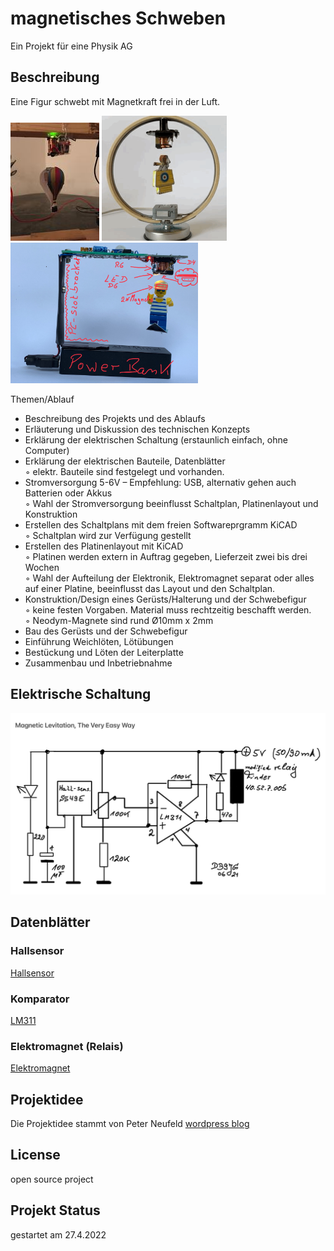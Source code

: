 # magnetisches Schweben
Ein Projekt für eine Physik AG 

## Beschreibung
Eine Figur schwebt mit Magnetkraft frei in der Luft.

<!-- <img src="/Pfad/zum/Bild.jpg" alt="Alt-Text" title="das ist der TItel" /> -->
<img src="ballon.jpg" alt="Beispiel 1" title="Ballon" />
<img src="snoopy.png" alt="Beispiel 2" title="snoopy" />
<img src="figur.png" alt="Beispiel 3" title="figur" width="300" />

Themen/Ablauf
- Beschreibung des Projekts und des Ablaufs
- Erläuterung und Diskussion des technischen Konzepts
- Erklärung der elektrischen Schaltung (erstaunlich einfach, ohne Computer)
- Erklärung der elektrischen Bauteile, Datenblätter<br>
        ◦ elektr. Bauteile sind festgelegt und vorhanden.
- Stromversorgung 5-6V – Empfehlung: USB, alternativ gehen auch Batterien oder Akkus<br>
        ◦ Wahl der Stromversorgung beeinflusst Schaltplan, Platinenlayout und Konstruktion  
- Erstellen des Schaltplans mit dem freien Softwareprgramm KiCAD<br>
        ◦ Schaltplan wird zur Verfügung gestellt
- Erstellen des Platinenlayout mit KiCAD<br>
        ◦ Platinen werden extern in Auftrag gegeben, Lieferzeit zwei bis drei Wochen<br>
        ◦ Wahl der Aufteilung der Elektronik, Elektromagnet separat oder alles auf einer Platine, beeinflusst das Layout und den Schaltplan.
- Konstruktion/Design eines Gerüsts/Halterung und der Schwebefigur<br>
        ◦ keine festen Vorgaben. Material muss rechtzeitig beschafft werden.<br>
        ◦ Neodym-Magnete sind rund Ø10mm x 2mm
- Bau des Gerüsts und der Schwebefigur<br>
- Einführung Weichlöten, Lötübungen<br>
- Bestückung und Löten der Leiterplatte<br>
- Zusammenbau und Inbetriebnahme<br>

## Elektrische Schaltung
<img src="schaltung.png" alt="Beispiel 4" title="schaltung" />

## Datenblätter

### Hallsensor
[Hallsensor](SS49E.pdf)

### Komparator
[LM311](lm311.pdf)

### Elektromagnet (Relais)
[Elektromagnet](Relais-g2r.pdf)

## Projektidee
Die Projektidee stammt von Peter Neufeld
[wordpress blog](https://peterneufeld.wordpress.com/2021/07/01/magnetic-levitation-the-very-easy-way/)

## License
open source project

## Projekt Status
gestartet am 27.4.2022

